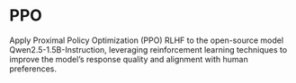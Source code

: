 # PPO
Apply Proximal Policy Optimization (PPO) RLHF to the open-source model Qwen2.5-1.5B-Instruction, leveraging reinforcement learning techniques to improve the model’s response quality and alignment with human preferences.
